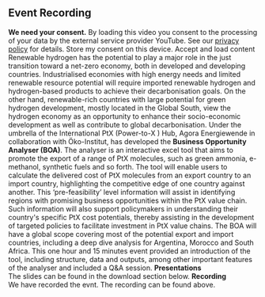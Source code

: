 ##  Event Recording 
**We need your consent.**
By loading this video you consent to the processing of your data by the external service provider YouTube. See our ​[privacy policy](https://www.agora-energiewende.org/privacy-policy)​ for details.
Store my consent on this device.
Accept and load content
Renewable hydrogen has the potential to play a major role in the just transition toward a net-zero economy, both in developed and developing countries. Industrialised economies with high energy needs and limited renewable resource potential will require imported renewable hydrogen and hydrogen-based products to achieve their decarbonisation goals. On the other hand, renewable-rich countries with large potential for green hydrogen development, mostly located in the Global South, view the hydrogen economy as an opportunity to enhance their socio-economic development as well as contribute to global decarbonisation.
Under the umbrella of the International PtX (Power-to-X ) Hub, Agora Energiewende in collaboration with Öko-Institut, has developed the **Business Opportunity Analyser (BOA)**. The analyser is an interactive excel tool that aims to promote the export of a range of PtX molecules, such as green ammonia, e-methanol, synthetic fuels and so forth. The tool will enable users to calculate the delivered cost of PtX molecules from an export country to an import country, highlighting the competitive edge of one country against another. This ‘pre-feasibility’ level information will assist in identifying regions with promising business opportunities within the PtX value chain. Such information will also support policymakers in understanding their country's specific PtX cost potentials, thereby assisting in the development of targeted policies to facilitate investment in PtX value chains. The BOA will have a global scope covering most of the potential export and import countries, including a deep dive analysis for Argentina, Morocco and South Africa.
This one hour and 15 minutes event provided an introduction of the tool, including structure, data and outputs, among other important features of the analyser and included a Q&A session.
**Presentations**  
The slides can be found in the download section below.
**Recording**  
We have recorded the evnt. The recording can be found above.